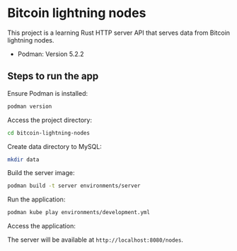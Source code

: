 # Bitcoin lightning nodes

This project is a learning Rust HTTP server API that serves data from Bitcoin
lightning nodes.

- Podman: Version 5.2.2

## Steps to run the app

Ensure Podman is installed:

```bash
podman version
```

Access the project directory:

```bash
cd bitcoin-lightning-nodes
```

Create data directory to MySQL:

```bash
mkdir data
```

Build the server image:

```bash
podman build -t server environments/server
```

Run the application:

```bash
podman kube play environments/development.yml
```

Access the application:

The server will be available at `http://localhost:8080/nodes`.
